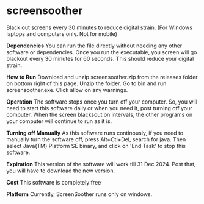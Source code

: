 # screensoother
Black out screens every 30 minutes to reduce digital strain. (For Windows laptops and computers only. Not for mobile)

**Dependencies**
You can run the file directly without needing any other software or dependencies. Once you run the executable, you screen will go blackout every 30 minutes for 60 seconds. 
This should reduce your digital strain.

**How to Run**
Download and unzip screensoother.zip from the releases folder on bottom right of this page. Unzip the folder. Go to bin and run screensoother.exe. Click allow on any warnings.

**Operation**
The software stops once you turn off your computer. So, you will need to start this software daily or when you need it, post turning off your computer.
When the screen blacksout on intervals, the other programs on your computer will continue to run as it is.

**Turning off Manually**
As this software runs continously, if you need to manually turn the software off, press Alt+Ctl+Del, search for java. Then select Java(TM) Platform SE binary, and click on 'End Task' to stop this software.

**Expiration**
This version of the software will work till 31 Dec 2024. Post that, you will have to download the new version.

**Cost**
This software is completely free

**Platform**
Currently, ScreenSoother runs only on windows.
